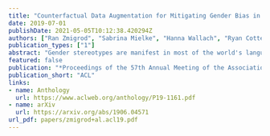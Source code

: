 ```yaml
---
title: "Counterfactual Data Augmentation for Mitigating Gender Bias in Languages with Rich Morphology"
date: 2019-07-01
publishDate: 2021-05-05T10:12:38.420294Z
authors: ["Ran Zmigrod", "Sabrina Mielke", "Hanna Wallach", "Ryan Cotterell"]
publication_types: ["1"]
abstract: "Gender stereotypes are manifest in most of the world's languages and are consequently propagated or amplified by NLP systems. Although research has focused on mitigating gender stereotypes in English, the approaches that are commonly employed produce ungrammatical sentences in morphologically rich languages. We present a novel approach for converting between masculine-inflected and feminine-inflected sentences in such languages. For Spanish and Hebrew, our approach achieves F1 scores of 82% and 73% at the level of tags and accuracies of 90% and 87% at the level of forms. By evaluating our approach using four different languages, we show that, on average, it reduces gender stereotyping by a factor of 2.5 without any sacrifice to grammaticality."
featured: false
publication: "*Proceedings of the 57th Annual Meeting of the Association for Computational Linguistics*"
publication_short: "ACL"
links:
- name: Anthology
  url: https://www.aclweb.org/anthology/P19-1161.pdf
- name: arXiv
  url: https://arxiv.org/abs/1906.04571
url_pdf: papers/zmigrod+al.acl19.pdf
---
```


